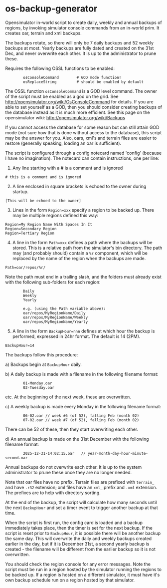 # os-backup-generator

Opensimulator in-world script to create daily, weekly and annual backups of regions, by invoking simulator console commands from an in-world prim. It creates oar, terrain and xml backups.

The backups rotate, so there will only be 7 daily backups and 52 weekly backups at most. Yearly backups are fully dated and created on the 31st Dec, and never overwrite each other. It is up to the administrator to prune these.

Requires the following OSSL functions to be enabled:
```
        osConsoleCommand        # GOD mode function!
        osReplaceString         # should be enabled by default
```

The OSSL function `osConsoleCommand` is a GOD level command. The owner of the script must be enabled as a god on the grid. See http://opensimulator.org/wiki/OsConsoleCommand for details. If you are able to set yourself as a GOD, then you should consider creating backups of the database instead as it is much more efficient. See this page on the opensimulator wiki: http://opensimulator.org/wiki/Backups

If you cannot access the database for some reason but can still attain GOD mode (not sure how that is done without access to the database), this script may be the answer for you. Also, oars, xml's and terrain files are easier to restore (generally speaking, loading an oar is sufficient).

The script is configured through a config notecard named 'config' (because I have no imagination). The notecard can contain instructions, one per line:

  1) Any line starting with a # is a comment and is ignored

```
# this is a comment and is ignored
```

  2) A line enclosed in square brackets is echoed to the owner during startup.

```
[This will be echoed to the owner]
```

  3) Lines in the form `Region=xxx` specify a region to be backed up. There may be multiple regions defined this way:

```
Region=My Region Name With Spaces In It
Region=Secondary Region
Region=Tertiary Region
```

  4) A line in the form `Path=xxx` defines a path where the backups will be stored. This is a relative path from the simulator's bin directory. The path may (and probably should) contain a `%r` component, which will be replaced by the name of the region when the backups are made.

```
Path=oar/repos/%r/
```

Note the path must end in a trailing slash, and the folders must already exist with the following sub-folders for each region:

```
        Daily
        Weekly
        Yearly

        e.g. (using the Path variable above):
        oar/repos/MyRegionName/Daily
        oar/repos/MyRegionName/Weekly
        oar/repos/MyRegionName/Yearly
```

  5) A line in the form `BackupHour=nnn` defines at which hour the backup is performed, expressed in 24hr format. The default is 14 (2PM).

```
BackupHour=14
```

The backups follow this procedure:

  a) Backups begin at `BackupHour` daily.

  b) A daily backup is made with a filename in the following filename format:

```
        01-Monday.oar
        02-Tuesday.oar
```

   etc. At the beginning of the next week, these are overwritten.

  c) A weekly backup is made every Monday in the following filename format:


```
        06-02.oar // week #6 (of 52), falling Feb (month 02)
        07-02.oar // week #7 (of 52), falling Feb (month 02)
```
  There can be 52 of these, then they start overwriting each other.

  d) An annual backup is made on the 31st December with the following filename format:

```
        2025-12-31-14:02:15.oar   // year-month-day-hour-minute-second.oar
```

Annual backups do not overwrite each other. It is up to the system administrator to prune these once they are no longer needed.

Note that oar files have no prefix. Terrain files are prefixed with `terrain_` and have `.r32` extension; xml files have an `xml_` prefix and `.xml` extension. The prefixes are to help with directory sorting.

At the end of the backup, the script will calculate how many seconds until the next `BackupHour` and set a timer event to trigger another backup at that time.

When the script is first run, the config card is loaded and a backup immediately takes place, then the timer is set for the next backup. If the script is reset prior to `BackupHour`, it is possible there will be another backup the same day. This will overwrite the daily and weekly backups created earlier in the day, but if it is December 31st, a second yearly backup is created - the filename will be different from the earlier backup so it is not overwritten.

You should check the region console for any error messages. Note the script must be run in a region hosted by the simulator running the regions to be backed up. If a region is hosted on a different simulator, it must have it's own backup schedule run on a region hosted by that simulator.
